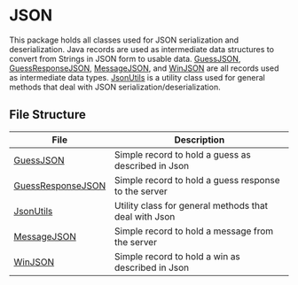 # JSON

This package holds all classes used for JSON serialization and deserialization.
Java records are used as intermediate data structures to convert from Strings 
in JSON form to usable data. [GuessJSON](GuessJSON.java), 
[GuessResponseJSON](GuessResponseJSON.java), [MessageJSON](MessageJSON.java),
and [WinJSON](WinJSON.java) are all records used as intermediate data types.
[JsonUtils](JsonUtils.java) is a utility class used for general methods that 
deal with JSON serialization/deserialization.

## File Structure

| File                                        | Description                                           |
|---------------------------------------------|-------------------------------------------------------|
| [GuessJSON](GuessJSON.java)                 | Simple record to hold a guess as described in Json    |
| [GuessResponseJSON](GuessResponseJSON.java) | Simple record to hold a guess response to the server  |
| [JsonUtils](JsonUtils.java)                 | Utility class for general methods that deal with Json |
| [MessageJSON](MessageJSON.java)             | Simple record to hold a message from the server       |
| [WinJSON](WinJSON.java)                     | Simple record to hold a win as described in Json      |